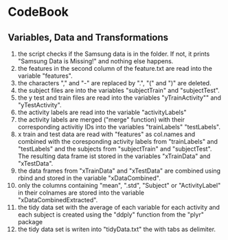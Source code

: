 # CodeBook

## Variables, Data and Transformations

1. the script checks if the Samsung data is in the folder. If not, it prints "Samsung Data is Missing!" and nothing else happens.
2. the features in the second column of the feature.txt are read into the variable "features".
3. the characters "," and "-" are replaced by ".", "(" and ")" are deleted.
4. the subject files are into the variables "subjectTrain" and "subjectTest".
5. the y test and train files are read into the variables "yTrainActivity"" and "yTestActivity".
6. the activity labels are read into the variable "activityLabels"
7. the activity labels are merged ("merge" function) with their corresponding activitiy IDs into the variables "trainLabels" "testLabels".
8. x train and test data are read with "features" as col.names and combined with the coresponding activity labels from "trainLabels" and "testLabels" and the subjects from "subjectTrain" and "subjectTest". The resulting data frame ist stored in the variables "xTrainData" and "xTestData".
9. the data frames from "xTrainData" and "xTestData" are combined using rbind and stored in the variable "xDataCombined".
10. only the columns containing "mean", ".std", "Subject" or "ActivityLabel" in their colnames are stored into the variable "xDataCombinedExtracted".
11. the tidy data set with the average of each variable for each activity and each subject is created using the "ddply" function from the "plyr" package
12. the tidy data set is writen into "tidyData.txt" the with tabs as delimiter.
